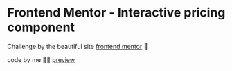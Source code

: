 # Frontend Mentor - Interactive pricing component

Challenge by the beautiful site [frontend mentor](https://www.frontendmentor.io/) :love_letter:

code by me :technologist:
[preview](https://interactive-pricing-component-main-lilac.vercel.app/)
